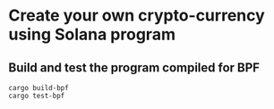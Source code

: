 # Create your own crypto-currency using Solana program

## Build and test the program compiled for BPF

```shell
cargo build-bpf
cargo test-bpf
```
